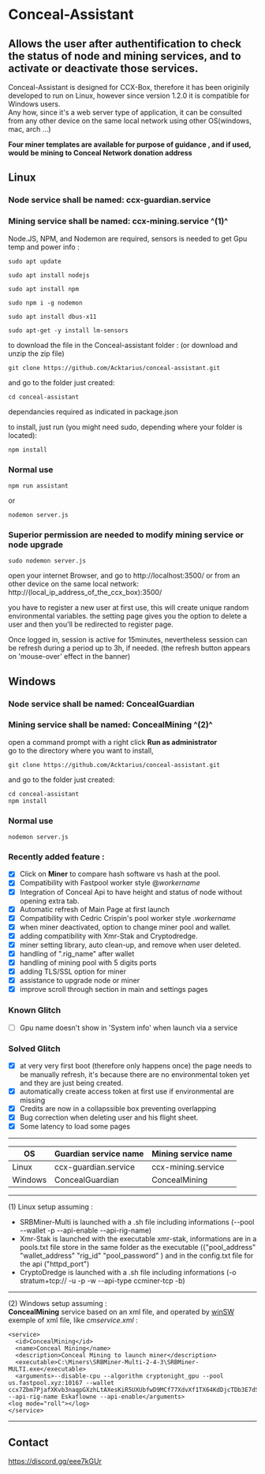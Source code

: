 # Conceal-Assistant

## Allows the user after authentification to check the status of node and mining services, and to activate or deactivate those services.
Conceal-Assistant is designed for CCX-Box, therefore it has been originily developed to run on Linux, however since version 1.2.0 it is compatible for Windows users.  
Any how, since it's a web server type of application, it can be consulted from any other device on the same local network using other OS(windows, mac,  arch ...)  

**Four miner templates are available for purpose of guidance , and if used, would be mining to Conceal Network donation address**

## Linux
### Node service shall be named: ccx-guardian.service  
### Mining service shall be named: ccx-mining.service ^(1)^    


Node.JS, NPM, and Nodemon are required, sensors is needed to get Gpu temp and power info :

```
sudo apt update

sudo apt install nodejs

sudo apt install npm

sudo npm i -g nodemon

sudo apt install dbus-x11

sudo apt-get -y install lm-sensors
```
to download the file in the Conceal-assistant folder :
(or download and unzip the zip file)
```
git clone https://github.com/Acktarius/conceal-assistant.git
```
and go to the folder just created:
```
cd conceal-assistant
```
dependancies required as indicated in package.json

to install, just run (you might need sudo, depending where your folder is located):
```
npm install 
```


### Normal use
```
npm run assistant
```
or
```
nodemon server.js
```
### Superior permission are needed to modify mining service or node upgrade
```
sudo nodemon server.js
```
open your internet Browser, and go to http://localhost:3500/
or from an other device on the same local network: http://(local_ip_address_of_the_ccx_box):3500/

you have to register a new user at first use, this will create unique random environmental variables.
the setting page gives you the option to delete a user and then  you'll be redirected to register page.

Once logged in, session is active for 15minutes, nevertheless session can be refresh
during a period up to 3h, if needed. (the refresh button appears on 'mouse-over' effect in the banner)

## Windows
### Node service shall be named: ConcealGuardian 
### Mining service shall be named: ConcealMining ^(2)^  

open a command prompt with a right click **Run as administrator**  
go to the directory where you want to install,
```
git clone https://github.com/Acktarius/conceal-assistant.git
```
and go to the folder just created:
```
cd conceal-assistant
npm install 
```  

### Normal use
```
nodemon server.js
```


### Recently added feature :
- [x] Click on **Miner** to compare hash software vs hash at the pool.
- [x] Compatibility with Fastpool worker style @*workername*
- [x] Integration of Conceal Api to have height and status of node without opening extra tab. 
- [x] Automatic refresh of Main Page at first launch
- [x] Compatibility with Cedric Crispin's pool worker style .*workername*
- [x] when miner deactivated, option to change miner pool and wallet.
- [x] adding compatibility with Xmr-Stak and Cryptodredge.
- [x] miner setting library, auto clean-up, and remove when user deleted.
- [x] handling of ".rig_name" after wallet
- [x] handling of mining pool with 5 digits ports
- [x] adding TLS/SSL option for miner
- [x] assistance to upgrade node or miner
- [x] improve scroll through section in main and settings pages

### Known Glitch
- [ ] Gpu name doesn't show in 'System info' when launch via a service

### Solved Glitch
- [x] at very very first boot (therefore only happens once) the page needs to be manually
refresh, it's because there are no environmental token yet and they are just being created.
- [x] automatically create access token at first use if environmental are missing
- [x] Credits are now in a collapssible box preventing overlapping
- [x] Bug correction when deleting user and his flight sheet.
- [x] Some latency to load some pages

---

| OS         | Guardian service name | Mining service name  |
| ---------- | --------------------- | -------------------- |
| Linux      | ccx-guardian.service  | ccx-mining.service   |
| Windows    | ConcealGuardian       | ConcealMining        |

---

(1) Linux setup assuming :  
- SRBMiner-Multi is launched with a .sh file including informations (--pool --wallet -p --api-enable --api-rig-name)
- Xmr-Stak is launched with the executable xmr-stak, informations are in a pools.txt file store in the same folder as the executable ({"pool_address" "wallet_address" "rig_id" "pool_password" ) and in the config.txt file for the api ("httpd_port")
- CryptoDredge is launched with a .sh file including informations (-o stratum+tcp:// -u -p -w --api-type ccminer-tcp -b)

---

(2) Windows setup assuming :  
**ConcealMining** service based on an xml file, and operated by [winSW](https://github.com/winsw/winsw)  
exemple of xml file, like *cmservice.xml* :  
```
<service>
  <id>ConcealMining</id>
  <name>Conceal Mining</name>
  <description>Conceal Mining to launch miner</description>
  <executable>C:\Miners\SRBMiner-Multi-2-4-3\SRBMiner-MULTI.exe</executable>
  <arguments>--disable-cpu --algorithm cryptonight_gpu --pool us.fastpool.xyz:10167 --wallet ccx7Zbm7PjafXKvb3naqpGXzhLtAXesKiR5UXUbfwD9MCf77XdvXf1TX64KdDjcTDb3E7dS6MGE2GKT3w4DuCb8H9dwvWWGuof@Eskaflowne --api-rig-name Eskaflowne --api-enable</arguments>
<log mode="roll"></log>
</service>
```

---

## Contact
https://discord.gg/eee7kGUr
